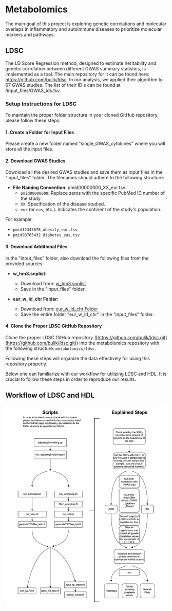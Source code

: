 # Metabolomics

The main goal of this project is exploring genetic correlations and molecular overlaps in inflammatory and autoimmune diseases to prioritize molecular markers and pathways. 


## LDSC 
The LD Score Regression method, designed to estimate heritability and genetic correlation between different GWAS summary statistics, is implemented as a tool. The main repository for it can be found here: https://github.com/bulik/ldsc.
In our analysis, we applied their algorithm to 67 GWAS studies. The list of their ID's can be found at /input_files/GWAS_ids.tsv. 

### Setup Instructions for LDSC

To maintain the proper folder structure in your cloned GitHub repository, please follow these steps:

#### 1. Create a Folder for Input Files

Please create a new folder named "single_GWAS_cytokines" where you will store all the input files.

#### 2. Download GWAS Studies

Download all the desired GWAS studies and save them as input files in the "input_files" folder. The filenames should adhere to the following structure:

- **File Naming Convention**: pmid00000000_XX_eur.tsv
  - `pmid00000000`: Replace zeros with the specific PubMed ID number of the study.
  - `XX`: Specification of the disease studied.
  - `eur` (or `eas`, etc.): Indicates the continent of the study's population.

For example:
- `pmid12345678_obesity_eur.tsv`
- `pmid98765432_diabetes_eas.tsv`

#### 3. Download Additional Files

In the "input_files" folder, also download the following files from the provided sources:

- **w_hm3.snplist:**
  - Download from: [w_hm3.snplist](https://ibg.colorado.edu/cdrom2021/Day06-nivard/GenomicSEM_practical/eur_w_ld_chr/w_hm3.snplist)
  - Save in the "input_files" folder.

- **eur_w_ld_chr Folder:**
  - Download from: [eur_w_ld_chr Folder](https://zenodo.org/records/8182036)
  - Save the entire folder "eur_w_ld_chr" in the "input_files" folder.

#### 4. Clone the Proper LDSC GitHub Repository

Clone the proper LDSC GitHub repository ([https://github.com/bulik/ldsc.git](https://github.com/bulik/ldsc.git)) into the metabolomics repository with the following structure: `metabolomics/ldsc`.

Following these steps will organize the data effectively for using this repository properly.

Below one can familiarize with our workflow for utilizing LDSC and HDL. It is crucial to follow these steps in order to reproduce our results.

## Workflow of LDSC and HDL
![Alt text](https://github.com/as224/metabolomics/blob/main/workflow_ldsc_hdl.png "Workflow LDSC and HDL")


